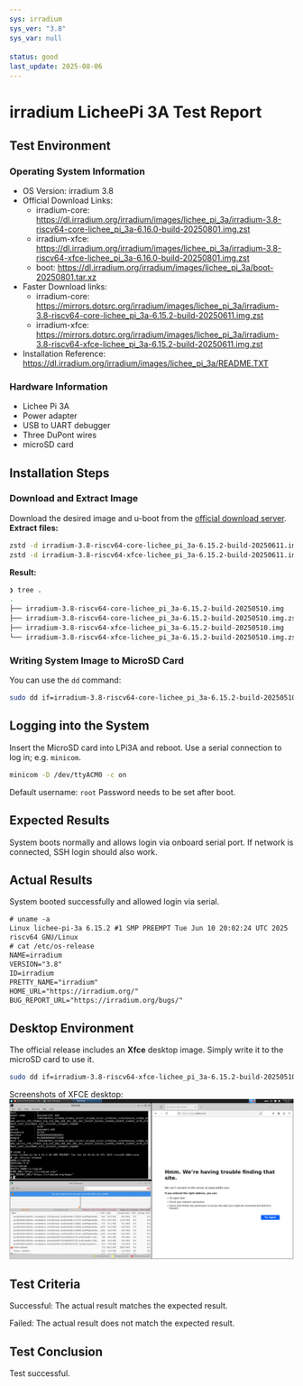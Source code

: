 ```yaml
---
sys: irradium
sys_ver: "3.8"
sys_var: null

status: good
last_update: 2025-08-06
---
```


# irradium LicheePi 3A Test Report

## Test Environment

### Operating System Information
- OS Version: irradium 3.8
- Official Download Links:
  - irradium-core: <https://dl.irradium.org/irradium/images/lichee_pi_3a/irradium-3.8-riscv64-core-lichee_pi_3a-6.16.0-build-20250801.img.zst>
  - irradium-xfce: <https://dl.irradium.org/irradium/images/lichee_pi_3a/irradium-3.8-riscv64-xfce-lichee_pi_3a-6.16.0-build-20250801.img.zst>
  - boot: <https://dl.irradium.org/irradium/images/lichee_pi_3a/boot-20250801.tar.xz>
- Faster Download links:
  - irradium-core: <https://mirrors.dotsrc.org/irradium/images/lichee_pi_3a/irradium-3.8-riscv64-core-lichee_pi_3a-6.15.2-build-20250611.img.zst>
  - irradium-xfce: <https://mirrors.dotsrc.org/irradium/images/lichee_pi_3a/irradium-3.8-riscv64-xfce-lichee_pi_3a-6.15.2-build-20250611.img.zst>
- Installation Reference: <https://dl.irradium.org/irradium/images/lichee_pi_3a/README.TXT>

### Hardware Information
- Lichee Pi 3A
- Power adapter
- USB to UART debugger
- Three DuPont wires
- microSD card

## Installation Steps

### Download and Extract Image
Download the desired image and u-boot from the [official download server](https://dl.irradium.org/irradium/images/lichee_pi_3a/).
**Extract files:**
```bash
zstd -d irradium-3.8-riscv64-core-lichee_pi_3a-6.15.2-build-20250611.img.zst
zstd -d irradium-3.8-riscv64-xfce-lichee_pi_3a-6.15.2-build-20250611.img.zst
```

**Result:**
```bash
❯ tree .
.
├── irradium-3.8-riscv64-core-lichee_pi_3a-6.15.2-build-20250510.img
├── irradium-3.8-riscv64-core-lichee_pi_3a-6.15.2-build-20250510.img.zst
├── irradium-3.8-riscv64-xfce-lichee_pi_3a-6.15.2-build-20250510.img
└── irradium-3.8-riscv64-xfce-lichee_pi_3a-6.15.2-build-20250510.img.zst
```

### Writing System Image to MicroSD Card
You can use the `dd` command:
```bash
sudo dd if=irradium-3.8-riscv64-core-lichee_pi_3a-6.15.2-build-20250510.img of=/dev/mmcblkX bs=1M
```

## Logging into the System
Insert the MicroSD card into LPi3A and reboot.
Use a serial connection to log in; e.g. `minicom`.
```bash
minicom -D /dev/ttyACM0 -c on
```
Default username: `root`
Password needs to be set after boot.

## Expected Results
System boots normally and allows login via onboard serial port.
If network is connected, SSH login should also work.

## Actual Results
System booted successfully and allowed login via serial.

```log
# uname -a
Linux lichee-pi-3a 6.15.2 #1 SMP PREEMPT Tue Jun 10 20:02:24 UTC 2025 riscv64 GNU/Linux
# cat /etc/os-release 
NAME=irradium
VERSION="3.8"
ID=irradium
PRETTY_NAME="irradium"
HOME_URL="https://irradium.org/"
BUG_REPORT_URL="https://irradium.org/bugs/"
```

## Desktop Environment
The official release includes an **Xfce** desktop image. Simply write it to the microSD card to use it.
```bash
sudo dd if=irradium-3.8-riscv64-xfce-lichee_pi_3a-6.15.2-build-20250510.img of=/dev/mmcblkX bs=1M
```

Screenshots of XFCE desktop:
![](Screenshot.png)

## Test Criteria
Successful: The actual result matches the expected result.

Failed: The actual result does not match the expected result.

## Test Conclusion
Test successful.
